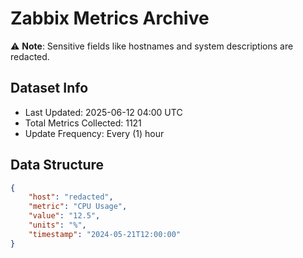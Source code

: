 # Zabbix Metrics Archive

⚠️ **Note**: Sensitive fields like hostnames and system descriptions are redacted.

## Dataset Info
- Last Updated: 2025-06-12 04:00 UTC
- Total Metrics Collected: 1121
- Update Frequency: Every (1) hour

## Data Structure
```json
{
    "host": "redacted",
    "metric": "CPU Usage",
    "value": "12.5",
    "units": "%",
    "timestamp": "2024-05-21T12:00:00"
}
```
